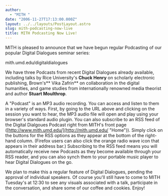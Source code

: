 ```yaml
---
author:
  - "MITH "
date: "2006-11-27T17:13:00.000Z"
layout: ../../layouts/PostLayout.astro
slug: mith-podcasting-now-live
title: MITH Podcasting Now Live!
---
```


MITH is pleased to announce that we have begun regular Podcasting of our popular Digital Dialogues seminar series:

mith.umd.edu/digitaldialogues

We have three Podcasts from recent Digital Dialogues already available, including talks by Rice University's **Chuck Henry** on scholarly electronic publishing, Brown's** Vika Zafrin** on collaboration in the digital humanities, and game studies from internationally renowned media theorist and author **Stuart Moulthrop**.

A "Podcast" is an MP3 audio recording. You can access and listen to them in a variety of ways. First, by going to the URL above and clicking on the session you want to hear, the MP3 audio file will open and play using your browser's standard audio plugin. You can also subscribe to an RSS feed of the Digital Dialgoues Podcast right from MITH's front page ([http://www.mith.umd.edu/](http://mith.umd.edu/ "Home")). Simply click on the buttons for the RSS options as they appear at the bottom of the right-hand column. (Firefox users can also click the orange radio wave icon that appears in their address bar.) Subscribing to the RSS feed means you will automatically receive new Podcasts as they become available through your RSS reader, and you can also synch them to your portable music player to hear Digital Dialogues on the go.

We plan to make this a regular feature of Digital Dialogues, pending the approval of individual speakers. Of course you'll still have to come to MITH Tuesday's at 12:30 to see any visuals associated with a talk, participate in the conversation, and share some of our coffee and cookies. Enjoy!
